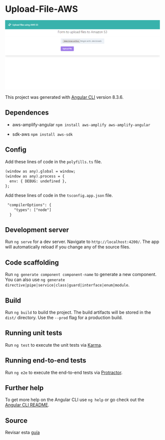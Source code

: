# Upload-File-AWS

![Screenshot](screenshot.png)

This project was generated with [Angular CLI](https://github.com/angular/angular-cli) version 8.3.6.

## Dependences

* aws-amplify-angular 
`npm install aws-amplify aws-amplify-angular`

* sdk-aws
`npm install aws-sdk`

## Config

Add these lines of code in the `polyfills.ts` file.

~~~
(window as any).global = window;
(window as any).process = {
  env: { DEBUG: undefined },
};
~~~

Add these lines of code in the `tsconfig.app.json` file.
~~~
 "compilerOptions": {
    "types": ["node"]
  }
~~~

## Development server

Run `ng serve` for a dev server. Navigate to `http://localhost:4200/`. The app will automatically reload if you change any of the source files.

## Code scaffolding

Run `ng generate component component-name` to generate a new component. You can also use `ng generate directive|pipe|service|class|guard|interface|enum|module`.

## Build

Run `ng build` to build the project. The build artifacts will be stored in the `dist/` directory. Use the `--prod` flag for a production build.

## Running unit tests

Run `ng test` to execute the unit tests via [Karma](https://karma-runner.github.io).

## Running end-to-end tests

Run `ng e2e` to execute the end-to-end tests via [Protractor](http://www.protractortest.org/).

## Further help

To get more help on the Angular CLI use `ng help` or go check out the [Angular CLI README](https://github.com/angular/angular-cli/blob/master/README.md).

## Source

Revisar esta [guía](https://grokonez.com/aws/angular-4-amazon-s3-example-how-to-upload-file-to-s3-bucket)

